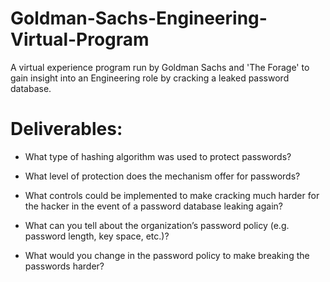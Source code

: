 # Goldman-Sachs-Engineering-Virtual-Program
A virtual experience program run by Goldman Sachs and 'The Forage' to gain insight into an Engineering role by cracking a leaked password database.

# Deliverables:

* What type of hashing algorithm was used to protect passwords?

* What level of protection does the mechanism offer for passwords?

* What controls could be implemented to make cracking much harder for the hacker in the event of a password database leaking again?

* What can you tell about the organization’s password policy (e.g. password length, key space, etc.)?

* What would you change in the password policy to make breaking the passwords harder?
